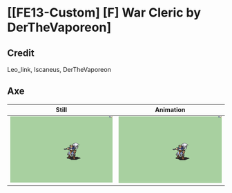 # [\[FE13-Custom\] \[F\] War Cleric by DerTheVaporeon]

## Credit

Leo_link, Iscaneus, DerTheVaporeon
	
## Axe

| Still | Animation |
| :---: | :-------: |
| ![Axe still](./Axe_000.png) | ![Axe animation](./Axe.gif) |
